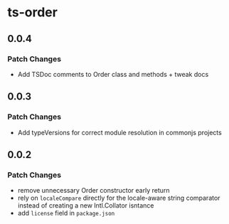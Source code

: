# ts-order

## 0.0.4

### Patch Changes

- Add TSDoc comments to Order class and methods + tweak docs

## 0.0.3

### Patch Changes

- Add typeVersions for correct module resolution in commonjs projects

## 0.0.2

### Patch Changes

- remove unnecessary Order constructor early return
- rely on `localeCompare` directly for the locale-aware string comparator instead of creating a new Intl.Collator isntance
- add `license` field in `package.json`
